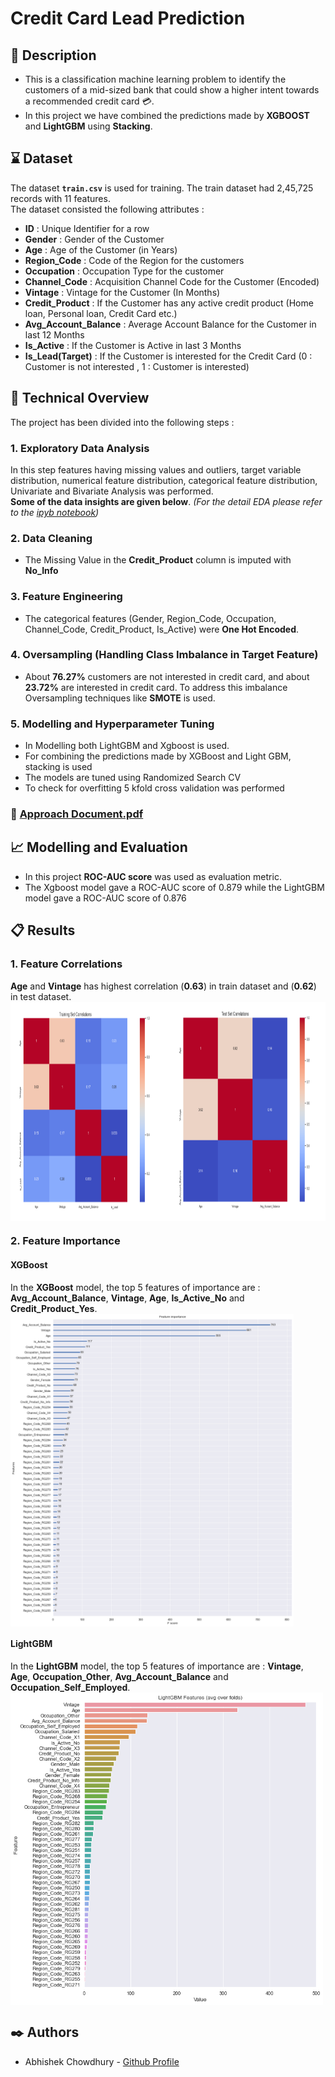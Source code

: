 # Credit Card Lead Prediction

## :memo: Description

- This is a classification machine learning problem to identify the customers of a mid-sized bank that could show a higher intent towards a recommended credit card 	:credit_card:.
- In this project we have combined the predictions made by **XGBOOST** and **LightGBM** using **Stacking**. 


## :hourglass: Dataset

The dataset **`train.csv`** is used for training. The train dataset had 2,45,725 records with 11 features.<br>
The dataset consisted the following attributes : 
- **ID** : Unique Identifier for a row
- **Gender** : Gender of the Customer
- **Age** : Age of the Customer (in Years)
- **Region_Code** : Code of the Region for the customers
- **Occupation** : Occupation Type for the customer
- **Channel_Code** : Acquisition Channel Code for the Customer  (Encoded)
- **Vintage** : Vintage for the Customer (In Months)
- **Credit_Product** : If the Customer has any active credit product (Home loan, Personal loan, Credit Card etc.)
- **Avg_Account_Balance** : Average Account Balance for the Customer in last 12 Months
- **Is_Active** : If the Customer is Active in last 3 Months
- **Is_Lead(Target)** : If the Customer is interested for the Credit Card (0 : Customer is not interested , 1 : Customer is interested)

## :page_with_curl: Technical Overview
The project has been divided into the following steps :
### 1. Exploratory Data Analysis
In this step features having missing values and outliers, target variable distribution, numerical feature distribution, categorical feature distribution, Univariate and Bivariate Analysis was performed.<br>
**Some of the data insights are given below**. _(For the detail EDA please refer to the [ipyb notebook](https://github.com/AbhishekGit-hash/Credit-Card-Lead-Prediction/blob/master/Credit%20Card%20Lead%20Prediction%20Abhishek%20Chowdhury.ipynb))_
### 2. Data Cleaning
- The Missing Value in the **Credit_Product** column is imputed with **No_Info**
### 3. Feature Engineering
- The categorical features (Gender, Region_Code, Occupation, Channel_Code, Credit_Product, Is_Active) were **One Hot Encoded**.
### 4. Oversampling (Handling Class Imbalance in Target Feature)
- About **76.27%** customers are not interested in credit card, and about **23.72%** are interested in credit card. To address this imbalance Oversampling techniques like **SMOTE** is used.
### 5. Modelling and Hyperparameter Tuning
* In Modelling both LightGBM and Xgboost is used. 
* For combining the predictions made by XGBoost and Light GBM, stacking is used
* The models are tuned using Randomized Search CV
* To check for overfitting 5 kfold cross validation was performed

### :open_book: [Approach Document.pdf](https://github.com/AbhishekGit-hash/Credit-Card-Lead-Prediction/blob/master/Approach%20Document.pdf)

## 📈 Modelling and Evaluation
* In this project **ROC-AUC score** was used as evaluation metric.
* The Xgboost model gave a ROC-AUC score of 0.879 while the LightGBM model gave a ROC-AUC score of 0.876 

## 	:clipboard: Results
### 1. Feature Correlations
**Age** and **Vintage** has highest correlation (__0.63__) in train dataset and (__0.62__) in test dataset. <br>
<img src="Visualizations/FEcorr.PNG" height="350" align="middle"><br>
### 2. Feature Importance
#### XGBoost
In the **XGBoost** model, the top 5 features of importance are : **Avg_Account_Balance**, **Vintage**, **Age**, **Is_Active_No** and **Credit_Product_Yes**.<br>
<img src="Visualizations/XGboost_FE.png" height="500" align="center"><br>
#### LightGBM
In the **LightGBM** model, the top 5 features of importance are : **Vintage**, **Age**, **Occupation_Other**, **Avg_Account_Balance** and **Occupation_Self_Employed**.<br> 
<img src="Visualizations/LightGBM_FE.png" height="500" align="center"><br>

## :black_nib: Authors
- Abhishek Chowdhury - [Github Profile](https://github.com/AbhishekGit-hash)
